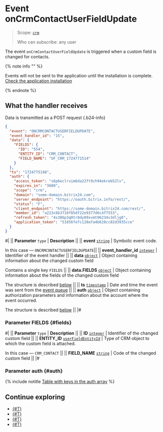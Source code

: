 # Event onCrmContactUserFieldUpdate

> Scope: [`crm`](../../../../scopes/permissions.md)
> 
> Who can subscribe: any user

The event `onCrmContactUserFieldUpdate` is triggered when a custom field is changed for contacts.

{% note info "" %}

Events will not be sent to the application until the installation is complete. [Check the application installation](../../../../../settings/app-installation/installation-finish.md)

{% endnote %}

## What the handler receives

Data is transmitted as a POST request {.b24-info}

```json
{
  "event": "ONCRMCONTACTUSERFIELDUPDATE",
  "event_handler_id": "15",
  "data": {
    "FIELDS": {
      "ID": "554",
      "ENTITY_ID": "CRM_CONTACT",
      "FIELD_NAME": "UF_CRM_1724771514"
    }
  },
  "ts": "1724775198",
  "auth": {
    "access_token": "s6p6eclrvim6da22ft9ch94ekreb52lv",
    "expires_in": "3600",
    "scope": "crm",
    "domain": "some-domain.bitrix24.com",
    "server_endpoint": "https://oauth.bitrix.info/rest/",
    "status": "F",
    "client_endpoint": "https://some-domain.bitrix24.com/rest/",
    "member_id": "a223c6b3710f85df22e9377d6c4f7553",
    "refresh_token": "4s386p3q0tr8dy89xvmt96234v3dljg8",
    "application_token": "51856fefc120afa4b628cc82d3935cce"
  }
}
```

#|
|| **Parameter**
`type` | **Description** ||
|| **event**
[`string`](../../../../data-types.md) | Symbolic event code.

In this case — `ONCRMCONTACTUSERFIELDUPDATE`||
|| **event_handler_id**
[`integer`](../../../../data-types.md) | Identifier of the event handler ||
|| **data**
[`object`](../../../../data-types.md) | Object containing information about the changed custom field

Contains a single key `FIELDS` ||
|| **data.FIELDS**
[`object`](../../../../data-types.md) | Object containing information about the fields of the changed custom field

The structure is described [below](#fields) ||
|| **ts**
[`timestamp`](../../../../data-types.md) | Date and time the event was sent from the [event queue](../../../../events/index.md) ||
|| **auth**
[`object`](../../../../data-types.md) | Object containing authorization parameters and information about the account where the event occurred.

The structure is described [below](#auth) ||
|#

### Parameter FIELDS {#fields}

#|
|| **Parameter**
`type` | **Description** ||
|| **ID**
[`integer`](../../../../data-types.md) | Identifier of the changed custom field ||
|| **ENTITY_ID**
[`userFieldEntityId`](../../../data-types.md#object_type) | Type of CRM object to which the custom field is attached.

In this case — `CRM_CONTACT` ||
|| **FIELD_NAME**
[`string`](../../../../data-types.md) | Code of the changed custom field ||
|#

### Parameter auth {#auth}

{% include notitle [Table with keys in the auth array](../../../../../_includes/auth-params-in-events.md) %}

## Continue exploring

- [{#T}](./index.md)
- [{#T}](./on-crm-contact-user-field-add.md)
- [{#T}](./on-crm-contact-user-field-set-enum-values.md)
- [{#T}](./on-crm-contact-user-field-delete.md)